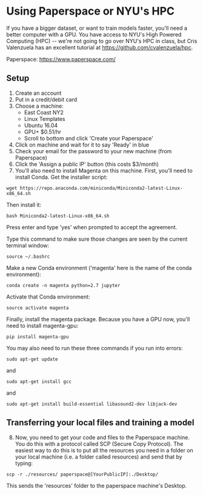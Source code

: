 # Using Paperspace or NYU's HPC

If you have a bigger dataset, or want to train models faster, you'll need a better computer with a GPU. You have access to NYU's High Powered Computing (HPC) -- we're not going to go over NYU's HPC in class, but Cris Valenzuela has an excellent tutorial at https://github.com/cvalenzuela/hpc.

Paperspace: https://www.paperspace.com/

## Setup

1. Create an account
2. Put in a credit/debit card
3. Choose a machine:
    * East Coast NY2
    * Linux Templates
    * Ubuntu 16.04
    * GPU+  $0.51/hr
    * Scroll to bottom and click 'Create your Paperspace'
4. Click on machine and wait for it to say 'Ready' in blue
5. Check your email for the password to your new machine (from Paperspace)
6. Click the 'Assign a public IP' button (this costs $3/month)
7. You'll also need to install Magenta on this machine. First, you'll need to install Conda. Get the installer script:

```
wget https://repo.anaconda.com/miniconda/Miniconda2-latest-Linux-x86_64.sh
```

Then install it:

```
bash Miniconda2-latest-Linux-x86_64.sh
```

Press enter and type 'yes' when prompted to accept the agreement.

Type this command to make sure those changes are seen by the current terminal window:

```
source ~/.bashrc
```

Make a new Conda environment ('magenta' here is the name of the conda environment):

```
conda create -n magenta python=2.7 jupyter
```

Activate that Conda environment:

```
source activate magenta
```

Finally, install the magenta package. Because you have a GPU now, you'll need to install magenta-gpu:

```
pip install magenta-gpu
```

You may also need to run these three commands if you run into errors:

```
sudo apt-get update
```

and

```
sudo apt-get install gcc
```

and

```
sudo apt-get install build-essential libasound2-dev libjack-dev
```

## Transferring your local files and training a model

8. Now, you need to get your code and files to the Paperspace machine. You do this with a protocol called SCP (Secure Copy Protocol). The easiest way to do this is to put all the resources you need in a folder on your local machine (i.e. a folder called resources) and send that by typing: 

```
scp -r ./resources/ paperspace@[YourPublicIP]:./Desktop/
```

This sends the 'resources' folder to the paperspace machine's Desktop.
